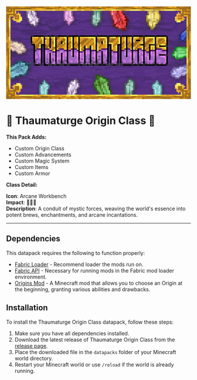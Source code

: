 <p align="center">
  <img src="https://raw.githubusercontent.com/0vergrown/Thaumaturge-Origin-Class/main/Thaumaturge%20Origin%20Class%20(Banner).png" alt="Thaumaturge Origin Class Banner"/>
</p>

# 🧪 Thaumaturge Origin Class 🧪

**This Pack Adds:**
- Custom Origin Class
- Custom Advancements
- Custom Magic System
- Custom Items
- Custom Armor

**Class Detail:**

**Icon**: Arcane Workbench\
**Impact**: 🔴🔴🔴\
**Description**: A conduit of mystic forces, weaving the world's essence into potent brews, enchantments, and arcane incantations.

---
## Dependencies
This datapack requires the following to function properly:
- [Fabric Loader](https://fabricmc.net/) - Recommend loader the mods run on.
- [Fabric API](https://fabricmc.net/use/) - Necessary for running mods in the Fabric mod loader environment.
- [Origins Mod](https://github.com/apace100/origins-fabric) - A Minecraft mod that allows you to choose an Origin at the beginning, granting various abilities and drawbacks.

## Installation
To install the Thaumaturge Origin Class datapack, follow these steps:
1. Make sure you have all dependencies installed.
2. Download the latest release of Thaumaturge Origin Class from the [release page](https://modrinth.com/datapack/thaumaturge-origin-class).
3. Place the downloaded file in the `datapacks` folder of your Minecraft world directory.
4. Restart your Minecraft world or use `/reload` if the world is already running.